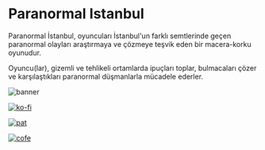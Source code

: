 # Paranormal Istanbul
Paranormal İstanbul, oyuncuları İstanbul'un farklı semtlerinde geçen paranormal olayları araştırmaya ve çözmeye teşvik eden bir macera-korku oyunudur. 

Oyuncu(lar), gizemli ve tehlikeli ortamlarda ipuçları toplar, bulmacaları çözer ve karşılaştıkları paranormal düşmanlarla mücadele ederler.

![banner](https://github.com/DeliTeamStudio/Paranormalstanbul/assets/1042534/2a2f80d3-845a-4232-8c91-c2bbf835d019)



[![ko-fi](https://ko-fi.com/img/githubbutton_sm.svg)](https://ko-fi.com/I2I8BFN5T)



[![pat](https://c5.patreon.com/external/logo/become_a_patron_button.png)](https://www.patreon.com/GraphicEdit)




[![cofe](https://www.buymeacoffee.com/assets/img/custom_images/orange_img.png)](https://www.buymeacoffee.com/graphicedit)



